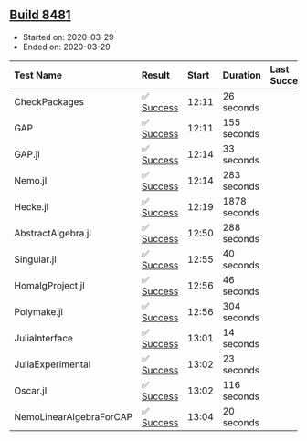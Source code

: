 ## [Build 8481](https://oscarci.mathematik.uni-kl.de/job/oscar/8481/)

* Started on: 2020-03-29
* Ended on: 2020-03-29

| Test Name    | Result | Start | Duration | Last Success | First Failure |
|:-------------|:-------|:------|:---------|:-------------|:--------------|
| CheckPackages | ✅ [Success](https://oscarci.mathematik.uni-kl.de/job/oscar/8481/artifact/logs/build-8481/CheckPackages.log) | 12:11 | 26 seconds |  |  |
| GAP | ✅ [Success](https://oscarci.mathematik.uni-kl.de/job/oscar/8481/artifact/logs/build-8481/GAP.log) | 12:11 | 155 seconds |  |  |
| GAP.jl | ✅ [Success](https://oscarci.mathematik.uni-kl.de/job/oscar/8481/artifact/logs/build-8481/GAP.jl.log) | 12:14 | 33 seconds |  |  |
| Nemo.jl | ✅ [Success](https://oscarci.mathematik.uni-kl.de/job/oscar/8481/artifact/logs/build-8481/Nemo.jl.log) | 12:14 | 283 seconds |  |  |
| Hecke.jl | ✅ [Success](https://oscarci.mathematik.uni-kl.de/job/oscar/8481/artifact/logs/build-8481/Hecke.jl.log) | 12:19 | 1878 seconds |  |  |
| AbstractAlgebra.jl | ✅ [Success](https://oscarci.mathematik.uni-kl.de/job/oscar/8481/artifact/logs/build-8481/AbstractAlgebra.jl.log) | 12:50 | 288 seconds |  |  |
| Singular.jl | ✅ [Success](https://oscarci.mathematik.uni-kl.de/job/oscar/8481/artifact/logs/build-8481/Singular.jl.log) | 12:55 | 40 seconds |  |  |
| HomalgProject.jl | ✅ [Success](https://oscarci.mathematik.uni-kl.de/job/oscar/8481/artifact/logs/build-8481/HomalgProject.jl.log) | 12:56 | 46 seconds |  |  |
| Polymake.jl | ✅ [Success](https://oscarci.mathematik.uni-kl.de/job/oscar/8481/artifact/logs/build-8481/Polymake.jl.log) | 12:56 | 304 seconds |  |  |
| JuliaInterface | ✅ [Success](https://oscarci.mathematik.uni-kl.de/job/oscar/8481/artifact/logs/build-8481/JuliaInterface.log) | 13:01 | 14 seconds |  |  |
| JuliaExperimental | ✅ [Success](https://oscarci.mathematik.uni-kl.de/job/oscar/8481/artifact/logs/build-8481/JuliaExperimental.log) | 13:02 | 23 seconds |  |  |
| Oscar.jl | ✅ [Success](https://oscarci.mathematik.uni-kl.de/job/oscar/8481/artifact/logs/build-8481/Oscar.jl.log) | 13:02 | 116 seconds |  |  |
| NemoLinearAlgebraForCAP | ✅ [Success](https://oscarci.mathematik.uni-kl.de/job/oscar/8481/artifact/logs/build-8481/NemoLinearAlgebraForCAP.log) | 13:04 | 20 seconds |  |  |
